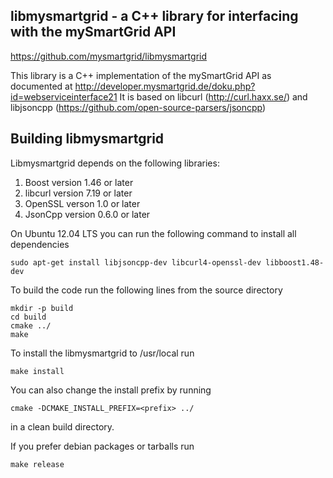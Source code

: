 ## libmysmartgrid - a C++ library for interfacing with the mySmartGrid API

  https://github.com/mysmartgrid/libmysmartgrid

This library is a C++ implementation of the mySmartGrid API as documented at
  http://developer.mysmartgrid.de/doku.php?id=webserviceinterface21
It is based on libcurl (http://curl.haxx.se/) and libjsoncpp (https://github.com/open-source-parsers/jsoncpp)

## Building libmysmartgrid

Libmysmartgrid depends on the following libraries:

1. Boost version 1.46 or later
2. libcurl version 7.19 or later
3. OpenSSL verson 1.0 or later
4. JsonCpp version 0.6.0 or later

On Ubuntu 12.04 LTS you can run the following command to install all dependencies

    sudo apt-get install libjsoncpp-dev libcurl4-openssl-dev libboost1.48-dev

To build the code run the following lines from the source directory

    mkdir -p build
    cd build
    cmake ../
    make

To install the libmysmartgrid to /usr/local run

    make install

You can also change the install prefix by running

    cmake -DCMAKE_INSTALL_PREFIX=<prefix> ../

in a clean build directory.

If you prefer debian packages or tarballs run

    make release

